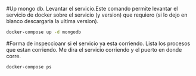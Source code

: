 #Up mongo db. Levantar el servicio.Este comando permite levantar el servicio de docker sobre el servicio (y version) que requiero (si lo dejo en blanco descargaria la ultima version).

``` sh
docker-compose up -d mongodb
```

#Forma de inspeccioanr si el servicio ya esta corriendo. Lista los procesos que estan corriendo. Me dira el servicio corriendo y el puerto en donde corre.

```sh
docker-compose ps
```


